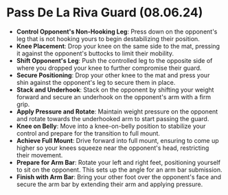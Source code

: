 # Pass De La Riva Guard (08.06.24)

* **Control Opponent's Non-Hooking Leg**: Press down on the opponent's leg that is not hooking yours to begin destabilizing their position.
* **Knee Placement**: Drop your knee on the same side to the mat, pressing it against the opponent's buttocks to limit their mobility.
* **Shift Opponent's Leg**: Push the controlled leg to the opposite side of where you dropped your knee to further compromise their guard.
* **Secure Positioning**: Drop your other knee to the mat and press your shin against the opponent's leg to secure them in place.
* **Stack and Underhook**: Stack on the opponent by shifting your weight forward and secure an underhook on the opponent's arm with a firm grip.
* **Apply Pressure and Rotate**: Maintain weight pressure on the opponent and rotate towards the underhooked arm to start passing the guard.
* **Knee on Belly**: Move into a knee-on-belly position to stabilize your control and prepare for the transition to full mount.
* **Achieve Full Mount**: Drive forward into full mount, ensuring to come up higher so your knees squeeze near the opponent's head, restricting their movement.
* **Prepare for Arm Bar**: Rotate your left and right feet, positioning yourself to sit on the opponent. This sets up the angle for an arm bar submission.
* **Finish with Arm Bar**: Bring your other foot over the opponent's face and secure the arm bar by extending their arm and applying pressure.
